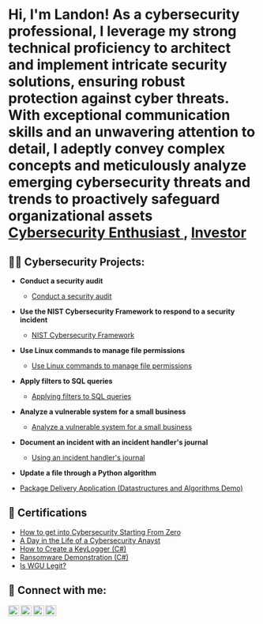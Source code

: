 <h1>Hi, I'm Landon! As a cybersecurity professional, I leverage my strong technical proficiency to architect and implement intricate security solutions, ensuring robust protection against cyber threats. With exceptional communication skills and an unwavering attention to detail, I adeptly convey complex concepts and meticulously analyze emerging cybersecurity threats and trends to proactively safeguard organizational assets <br/><a href="https://github.com/joshmadakor1"> <a href="https://www.linkedin.com/in/joshmadakor/">Cybersecurity Enthusiast </a>, <a href="https://www.youtube.com/c/joshmadakor">Investor</a></h1>

<h2>👨‍💻 Cybersecurity Projects:</h2>

- <b>Conduct a security audit </b>
  - [Conduct a security audit](https://github.com/landoncity/ConductSecurityAudit)
- <b>Use the NIST Cybersecurity Framework to respond to a security incident </b>
  - [NIST Cybersecurity Framework](https://github.com/landoncity/UseTheNISTCybersecurityFrameworkToRespondToaSecurityIncident)
- <b>Use Linux commands to manage file permissions </b>
  - [Use Linux commands to manage file permissions](https://github.com/landoncity/UseLinuxCommandsToManageFilePermissions)

- <b>Apply filters to SQL queries </b>
  - [Applying filters to SQL queries](https://github.com/landoncity/ApplyFiltersToSQLqueries)
 
- <b>Analyze a vulnerable system for a small business </b>
  - [Analyze a vulnerable system for a small business](https://github.com/landoncity/IdentifyingAnIncidentHandlersJournal)

- <b>Document an incident with an incident handler's journal </b>
  - [Using an incident handler's journal](https://github.com/landoncity/Document-an-incident-with-an-incident-handler-s-journal)
 
-  <b>Update a file through a Python algorithm </b>
  - [Package Delivery Application (Datastructures and Algorithms Demo)](https://github.com/joshmadakor1/Package-Delivery-Pathfinding-Algorithm)



<h2>📂 Certifications</h2>

- [How to get into Cybersecurity Starting From Zero](https://www.youtube.com/watch?v=a83ASGn_V_s)
- [A Day in the Life of a Cybersecurity Anayst](https://www.youtube.com/watch?v=uHy3oM7NnoU)
- [How to Create a KeyLogger (C#)](https://www.youtube.com/watch?v=N-L9hklSlNk)
- [Ransomware Demonstration (C#)](https://www.youtube.com/watch?v=OfvdQeh79s0)
- [Is WGU Legit?](https://www.youtube.com/watch?v=E2MwRWxDBkA)

<h2> 🤳 Connect with me:</h2>

[<img align="left" alt="JoshMadakor | YouTube" width="22px" src="https://cdn.jsdelivr.net/npm/simple-icons@v3/icons/youtube.svg" />][youtube]
[<img align="left" alt="JoshMadakor | Twitter" width="22px" src="https://cdn.jsdelivr.net/npm/simple-icons@v3/icons/twitter.svg" />][twitter]
[<img align="left" alt="JoshMadakor | LinkedIn" width="22px" src="https://cdn.jsdelivr.net/npm/simple-icons@v3/icons/linkedin.svg" />][linkedin]
[<img align="left" alt="JoshMadakor | Instagram" width="22px" src="https://cdn.jsdelivr.net/npm/simple-icons@v3/icons/instagram.svg" />][instagram]

[twitter]: https://twitter.com/joshmadakor
[youtube]: https://www.youtube.com/c/joshmadakor
[instagram]: https://www.instagram.com/joshmadakor/
[linkedin]: https://linkedin.com/in/joshmadakor

<!--
**joshmadakor1/joshmadakor1** is a ✨ _special_ ✨ repository because its `README.md` (this file) appears on your GitHub profile.

Here are some ideas to get you started:

- 🔭 I’m currently working on ...
- 🌱 I’m currently learning ...
- 👯 I’m looking to collaborate on ...
- 🤔 I’m looking for help with ...
- 💬 Ask me about ...
- 📫 How to reach me: ...
- 😄 Pronouns: ...
- ⚡ Fun fact: ...
-->
